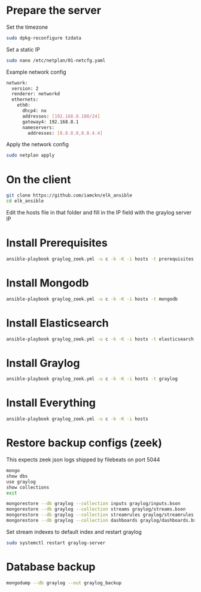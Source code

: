 # Prepare the server

Set the timezone

```bash
sudo dpkg-reconfigure tzdata
```

Set a static IP

```bash
sudo nano /etc/netplan/01-netcfg.yaml 
```

Example network config

```bash
network:
  version: 2
  renderer: networkd
  ethernets:
    eth0:
      dhcp4: no
      addresses: [192.168.8.180/24]
      gateway4: 192.168.8.1
      nameservers:
        addresses: [8.8.8.8,8.8.4.4]
```

Apply the network config

```bash
sudo netplan apply
```

# On the client

```bash
git clone https://github.com/iamckn/elk_ansible
cd elk_ansible
```

Edit the hosts file in that folder and fill in the IP field with the graylog server IP

# Install Prerequisites

```bash
ansible-playbook graylog_zeek.yml -u c -k -K -i hosts -t prerequisites
```

# Install Mongodb

```bash
ansible-playbook graylog_zeek.yml -u c -k -K -i hosts -t mongodb
```

# Install Elasticsearch

```bash
ansible-playbook graylog_zeek.yml -u c -k -K -i hosts -t elasticsearch
```


# Install Graylog

```bash
ansible-playbook graylog_zeek.yml -u c -k -K -i hosts -t graylog
```

# Install Everything

```bash
ansible-playbook graylog_zeek.yml -u c -k -K -i hosts
```

# Restore backup configs (zeek)

This expects zeek json logs shipped by filebeats on port 5044

```bash
mongo
show dbs
use graylog
show collections
exit

mongorestore --db graylog --collection inputs graylog/inputs.bson
mongorestore --db graylog --collection streams graylog/streams.bson
mongorestore --db graylog --collection streamrules graylog/streamrules.bson
mongorestore --db graylog --collection dashboards graylog/dashboards.bson
```

Set stream indexes to default index and restart graylog

```bash
sudo systemctl restart graylog-server
```

# Database backup

```bash
mongodump --db graylog --out graylog_backup
```
